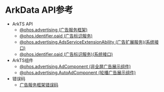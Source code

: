 # ArkData API参考 

- ArkTS API
    - [@ohos.advertising (广告服务框架)](js-apis-advertising.md)
    - [@ohos.identifier.oaid (广告标识服务)](js-apis-oaid.md)
    - [@ohos.advertising.AdsServiceExtensionAbility (广告扩展服务)(系统接口)](js-apis-adsserviceextensionability.md)
    - [@ohos.identifier.oaid (广告标识服务)(系统接口)](js-apis-oaid-sys.md)
- ArkTS组件
    - [@ohos.advertising.AdComponent (非全屏广告展示组件)](js-apis-adcomponent.md)
    - [@ohos.advertising.AutoAdComponent (轮播广告展示组件)](js-apis-autoadcomponent.md)
- 错误码
    - [广告服务框架错误码](errorcode-ads.md)

